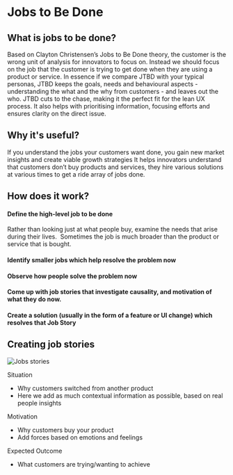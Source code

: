 # Jobs to Be Done

## What is jobs to be done?

Based on Clayton Christensen’s Jobs to Be Done theory, the customer is the wrong unit of analysis for innovators to focus on. Instead we should focus on the job that the customer is trying to get done when they are using a product or service. In essence if we compare JTBD with your typical personas, JTBD keeps the goals, needs and behavioural aspects -  understanding the what and the why from customers - and leaves out the who. JTBD cuts to the chase, making it the perfect fit for the lean UX process. It also helps with prioritising information, focusing efforts and ensures clarity on the direct issue. 

## Why it's useful?

If you understand the jobs your customers want done, you gain new market insights and create viable growth strategies
It helps innovators understand that customers don’t buy products and services, they hire various solutions at various times to get a ride array of jobs done. 

## How does it work?

#### Define the high-level job to be done
  Rather than looking just at what people buy, examine the needs that arise during their lives.  Sometimes the job is much broader than the product or service that is bought.
#### Identify smaller jobs which help resolve the problem now
#### Observe how people solve the problem now
#### Come up with job stories that investigate causality, and motivation of what they do now. 
#### Create a solution (usually in the form of a feature or UI change) which resolves that Job Story

## Creating job stories

![Jobs stories](https://github.com/We-are-Q-Division/UX-Process/blob/master/JTBD.png)

Situation
- Why customers switched from another product
- Here we add as much contextual information as possible, based on real people insights

Motivation
- Why customers buy your product
- Add forces based on emotions and feelings

Expected Outcome
- What customers are trying/wanting to achieve



